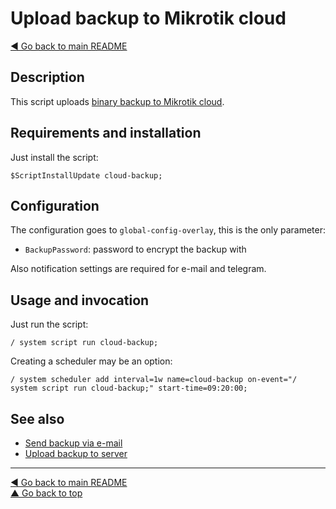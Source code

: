 Upload backup to Mikrotik cloud
===============================

[◀ Go back to main README](../README.md)

Description
-----------

This script uploads [binary backup to Mikrotik cloud](https://wiki.mikrotik.com/wiki/Manual:IP/Cloud#Backup).

Requirements and installation
-----------------------------

Just install the script:

    $ScriptInstallUpdate cloud-backup;

Configuration
-------------

The configuration goes to `global-config-overlay`, this is the only parameter:

* `BackupPassword`: password to encrypt the backup with

Also notification settings are required for e-mail and telegram.

Usage and invocation
--------------------

Just run the script:

    / system script run cloud-backup;

Creating a scheduler may be an option:

    / system scheduler add interval=1w name=cloud-backup on-event="/ system script run cloud-backup;" start-time=09:20:00;

See also
--------

* [Send backup via e-mail](email-backup.md)
* [Upload backup to server](upload-backup.md)

---
[◀ Go back to main README](../README.md)  
[▲ Go back to top](#top)
